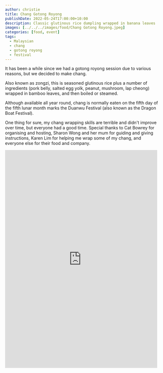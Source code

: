 ```yaml
---
author: christie
title: Chang Gotong Royong
publishDate: 2022-05-24T17:00:00+10:00
description: Classic glutinous rice dumpling wrapped in banana leaves
images: [../../../images/food/Chang Gotong Royong.jpeg]
categories: [food, event]
tags:
  - Malaysian
  - chang
  - gotong royong
  - festival
---
```


It has been a while since we had a gotong royong session due to various reasons, but we decided to make chang.

Also known as zongzi, this is seasoned glutinous rice plus a number of ingredients (pork belly, salted egg yolk, peanut, mushroom, lap cheong) wrapped in bamboo leaves, and then boiled or steamed.

Although available all year round, chang is normally eaten on the fifth day of the fifth lunar month marks the Duanwu Festival (also known as the Dragon Boat Festival).

One thing for sure, my chang wrapping skills are terrible and didn't improve over time, but everyone had a good time. Special thanks to Cat Bowrey for organising and hosting, Sharon Wong and her mum for guiding and giving instructions, Karen Lim for helping me wrap some of my chang, and everyone else for their food and company.

<iframe src="https://www.facebook.com/plugins/post.php?href=https%3A%2F%2Fwww.facebook.com%2Fchris1.tham%2Fposts%2Fpfbid0WZ66MM2mcW7njVFobYCTpQor2wUAcYkkFJe1vMFS9QWwH5StjFkPVvrAPgj2XL7Fl&show_text=true&width=500" width="500" height="717" style="border:none;overflow:hidden" scrolling="no" frameborder="0" allowfullscreen="true" allow="autoplay; clipboard-write; encrypted-media; picture-in-picture; web-share"></iframe>
